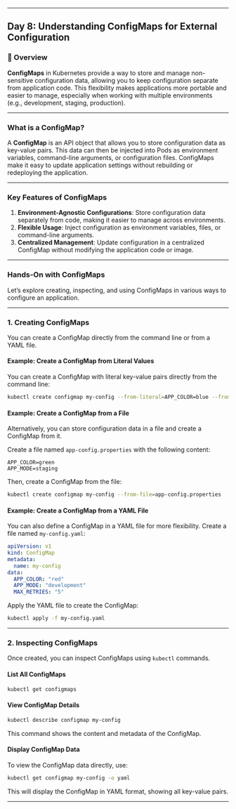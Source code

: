 ﻿---

## Day 8: Understanding ConfigMaps for External Configuration

### 📘 Overview

**ConfigMaps** in Kubernetes provide a way to store and manage non-sensitive configuration data, allowing you to keep configuration separate from application code. This flexibility makes applications more portable and easier to manage, especially when working with multiple environments (e.g., development, staging, production).

---

### What is a ConfigMap?

A **ConfigMap** is an API object that allows you to store configuration data as key-value pairs. This data can then be injected into Pods as environment variables, command-line arguments, or configuration files. ConfigMaps make it easy to update application settings without rebuilding or redeploying the application.

---

### Key Features of ConfigMaps

1. **Environment-Agnostic Configurations**: Store configuration data separately from code, making it easier to manage across environments.
2. **Flexible Usage**: Inject configuration as environment variables, files, or command-line arguments.
3. **Centralized Management**: Update configuration in a centralized ConfigMap without modifying the application code or image.

---

### Hands-On with ConfigMaps

Let’s explore creating, inspecting, and using ConfigMaps in various ways to configure an application.

---

### 1. Creating ConfigMaps

You can create a ConfigMap directly from the command line or from a YAML file.

#### Example: Create a ConfigMap from Literal Values

You can create a ConfigMap with literal key-value pairs directly from the command line:

```bash
kubectl create configmap my-config --from-literal=APP_COLOR=blue --from-literal=APP_MODE=production
```

#### Example: Create a ConfigMap from a File

Alternatively, you can store configuration data in a file and create a ConfigMap from it.

Create a file named `app-config.properties` with the following content:

```
APP_COLOR=green
APP_MODE=staging
```

Then, create a ConfigMap from the file:

```bash
kubectl create configmap my-config --from-file=app-config.properties
```

#### Example: Create a ConfigMap from a YAML File

You can also define a ConfigMap in a YAML file for more flexibility. Create a file named `my-config.yaml`:

```yaml
apiVersion: v1
kind: ConfigMap
metadata:
  name: my-config
data:
  APP_COLOR: "red"
  APP_MODE: "development"
  MAX_RETRIES: "5"
```

Apply the YAML file to create the ConfigMap:

```bash
kubectl apply -f my-config.yaml
```

---

### 2. Inspecting ConfigMaps

Once created, you can inspect ConfigMaps using `kubectl` commands.

#### List All ConfigMaps

```bash
kubectl get configmaps
```

#### View ConfigMap Details

```bash
kubectl describe configmap my-config
```

This command shows the content and metadata of the ConfigMap.

#### Display ConfigMap Data

To view the ConfigMap data directly, use:

```bash
kubectl get configmap my-config -o yaml
```

This will display the ConfigMap in YAML format, showing all key-value pairs.

---


